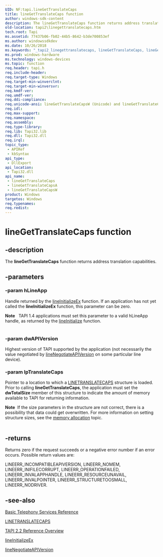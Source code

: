 ```yaml
---
UID: NF:tapi.lineGetTranslateCaps
title: lineGetTranslateCaps function
author: windows-sdk-content
description: The lineGetTranslateCaps function returns address translation capabilities.
old-location: tapi2\linegettranslatecaps.htm
tech.root: Tapi
ms.assetid: 77437b06-fb02-44b5-8642-b3de700853ef
ms.author: windowssdkdev
ms.date: 10/26/2018
ms.keywords: "_tapi2_linegettranslatecaps, lineGetTranslateCaps, lineGetTranslateCaps function [TAPI 2.2], lineGetTranslateCapsA, lineGetTranslateCapsW, tapi/lineGetTranslateCaps, tapi/lineGetTranslateCapsA, tapi/lineGetTranslateCapsW, tapi2.linegettranslatecaps"
ms.prod: windows-hardware
ms.technology: windows-devices
ms.topic: function
req.header: tapi.h
req.include-header: 
req.target-type: Windows
req.target-min-winverclnt: 
req.target-min-winversvr: 
req.kmdf-ver: 
req.umdf-ver: 
req.ddi-compliance: 
req.unicode-ansi: lineGetTranslateCapsW (Unicode) and lineGetTranslateCapsA (ANSI)
req.idl: 
req.max-support: 
req.namespace: 
req.assembly: 
req.type-library: 
req.lib: Tapi32.lib
req.dll: Tapi32.dll
req.irql: 
topic_type:
 - APIRef
 - kbSyntax
api_type:
 - DllExport
api_location:
 - Tapi32.dll
api_name:
 - lineGetTranslateCaps
 - lineGetTranslateCapsA
 - lineGetTranslateCapsW
product: Windows
targetos: Windows
req.typenames: 
req.redist: 
---
```


# lineGetTranslateCaps function


## -description


The 
<b>lineGetTranslateCaps</b> function returns address translation capabilities.


## -parameters




### -param hLineApp

Handle returned by the 
<a href="https://msdn.microsoft.com/18cd145d-e434-433a-ab10-91bf5b060c21">lineInitializeEx</a> function. If an application has not yet called the 
<b>lineInitializeEx</b> function, this parameter can be zero.

<div class="alert"><b>Note</b>   TAPI 1.4 applications must set this parameter to a valid hLineApp handle, as returned by the <a href="https://msdn.microsoft.com/4b406f19-be9b-4130-91a7-5fdfa56f7fc3">lineInitialize</a> function.

</div>
<div> </div>

### -param dwAPIVersion

Highest version of TAPI supported by the application (not necessarily the value negotiated by 
<a href="https://msdn.microsoft.com/71eb55de-281b-42a9-8d9b-7ded62cb006a">lineNegotiateAPIVersion</a> on some particular line device).


### -param lpTranslateCaps

Pointer to a location to which a 
<a href="https://msdn.microsoft.com/9b4dcbe6-41e9-4b9c-9150-d0c7edef5a19">LINETRANSLATECAPS</a> structure is loaded. Prior to calling 
<b>lineGetTranslateCaps</b>, the application must  set the <b>dwTotalSize</b> member of this structure to indicate the amount of memory available to TAPI for returning information. 




<div class="alert"><b>Note</b>  If the size parameters in the structure are not correct, there is a possibility that data could get overwritten. For more information on setting structure sizes, see the 
<a href="https://msdn.microsoft.com/61313fe3-74a1-4195-b5af-37463dad02c1">memory allocation</a> topic.</div>
<div> </div>

## -returns



Returns zero if the request succeeds or a negative error number if an error occurs. Possible return values are:

LINEERR_INCOMPATIBLEAPIVERSION, LINEERR_NOMEM, LINEERR_INIFILECORRUPT, LINEERR_OPERATIONFAILED, LINEERR_INVALAPPHANDLE, LINEERR_RESOURCEUNAVAIL, LINEERR_INVALPOINTER, LINEERR_STRUCTURETOOSMALL, LINEERR_NODRIVER.




## -see-also




<a href="https://msdn.microsoft.com/09d10789-bc36-47c7-b77d-8698ae75541a">Basic Telephony Services Reference</a>



<a href="https://msdn.microsoft.com/9b4dcbe6-41e9-4b9c-9150-d0c7edef5a19">LINETRANSLATECAPS</a>



<a href="https://msdn.microsoft.com/d703b414-1389-416c-8e94-c1931979f0c9">TAPI 2.2 Reference Overview</a>



<a href="https://msdn.microsoft.com/18cd145d-e434-433a-ab10-91bf5b060c21">lineInitializeEx</a>



<a href="https://msdn.microsoft.com/71eb55de-281b-42a9-8d9b-7ded62cb006a">lineNegotiateAPIVersion</a>
 

 

